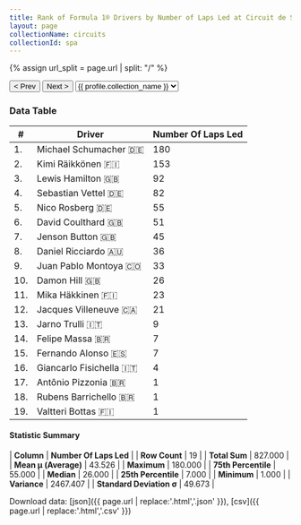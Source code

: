 ```yaml
---
title: Rank of Formula 1® Drivers by Number of Laps Led at Circuit de Spa-Francorchamps
layout: page
collectionName: circuits
collectionId: spa
---
```


{% assign url_split = page.url | split: "/" %}
<div id="collection-navigation">
<button onclick="selector.options[selector.selectedIndex-1].value && (window.location = selector.options[selector.selectedIndex-1].value);">&lt; Prev</button>
<button onclick="selector.options[selector.selectedIndex+1].value && (window.location = selector.options[selector.selectedIndex+1].value);">Next &gt;</button>
<select id="selector" onchange="this.options[this.selectedIndex].value && (window.location = this.options[this.selectedIndex].value);">
  {% for collectionId in site.data[page.collectionName].refs %}
    {% if collectionId == page.collectionId %}
      {% assign selected = "selected" %}
    {% else %}
      {% assign selected = "" %}
    {% endif %}
    {% assign profile = site.data[page.collectionName][collectionId].profile %}
    <option value="/f1/{{ page.collectionName }}/{{ collectionId }}/{{ url_split[4] }}" {{ selected }}>{{ profile.collection_name }}</option>
  {% endfor %}
</select>
</div>

<canvas id="chart" width="400" height="180"></canvas>
<script>
var data = {
    "datasets": [
        {
            "backgroundColor": [
                "#9C8E8D",
                "#9C8E8D",
                "#9C8E8D",
                "#9C8E8D",
                "#9C8E8D",
                "#9C8E8D",
                "#9C8E8D",
                "#9C8E8D",
                "#9C8E8D",
                "#9C8E8D",
                "#9C8E8D",
                "#9C8E8D",
                "#9C8E8D",
                "#9C8E8D",
                "#9C8E8D",
                "#9C8E8D",
                "#9C8E8D",
                "#9C8E8D",
                "#9C8E8D"
            ],
            "borderColor": [
                "#1D181E",
                "#1D181E",
                "#1D181E",
                "#1D181E",
                "#1D181E",
                "#1D181E",
                "#1D181E",
                "#1D181E",
                "#1D181E",
                "#1D181E",
                "#1D181E",
                "#1D181E",
                "#1D181E",
                "#1D181E",
                "#1D181E",
                "#1D181E",
                "#1D181E",
                "#1D181E",
                "#1D181E"
            ],
            "borderWidth": 1,
            "data": [
                180.0,
                153.0,
                92.0,
                82.0,
                55.0,
                51.0,
                45.0,
                36.0,
                33.0,
                26.0,
                23.0,
                21.0,
                9.0,
                7.0,
                7.0,
                4.0,
                1.0,
                1.0,
                1.0
            ],
            "label": "Number Of Laps Led"
        }
    ],
    "labels": [
        "Michael Schumacher",
        "Kimi Räikkönen",
        "Lewis Hamilton",
        "Sebastian Vettel",
        "Nico Rosberg",
        "David Coulthard",
        "Jenson Button",
        "Daniel Ricciardo",
        "Juan Pablo Montoya",
        "Damon Hill",
        "Mika Häkkinen",
        "Jacques Villeneuve",
        "Jarno Trulli",
        "Felipe Massa",
        "Fernando Alonso",
        "Giancarlo Fisichella",
        "Antônio Pizzonia",
        "Rubens Barrichello",
        "Valtteri Bottas"
    ]
};
var options = {
  legend: {
    display: false
  },
  scales: {
    xAxes: [{
      ticks: {
        beginAtZero: true,
        maxRotation: 180,
        display: window.innerWidth > 800
      }
    }],
    yAxes: [{
      ticks: {
        beginAtZero: true
      }
    }]
  },
  onResize: function(chart, size) {
    chart.options.scales.xAxes[0].ticks.display = size.width > 800;
  }
};
var chart = new Chart("chart", {
    data: data,
    type: 'bar',
    options: options
});
</script>



### Data Table

| # | Driver | Number Of Laps Led |
|--|--|--|
| 1. | Michael Schumacher 🇩🇪 | 180 |
| 2. | Kimi Räikkönen 🇫🇮 | 153 |
| 3. | Lewis Hamilton 🇬🇧 | 92 |
| 4. | Sebastian Vettel 🇩🇪 | 82 |
| 5. | Nico Rosberg 🇩🇪 | 55 |
| 6. | David Coulthard 🇬🇧 | 51 |
| 7. | Jenson Button 🇬🇧 | 45 |
| 8. | Daniel Ricciardo 🇦🇺 | 36 |
| 9. | Juan Pablo Montoya 🇨🇴 | 33 |
| 10. | Damon Hill 🇬🇧 | 26 |
| 11. | Mika Häkkinen 🇫🇮 | 23 |
| 12. | Jacques Villeneuve 🇨🇦 | 21 |
| 13. | Jarno Trulli 🇮🇹 | 9 |
| 14. | Felipe Massa 🇧🇷 | 7 |
| 15. | Fernando Alonso 🇪🇸 | 7 |
| 16. | Giancarlo Fisichella 🇮🇹 | 4 |
| 17. | Antônio Pizzonia 🇧🇷 | 1 |
| 18. | Rubens Barrichello 🇧🇷 | 1 |
| 19. | Valtteri Bottas 🇫🇮 | 1 |

#### Statistic Summary

| **Column** | **Number Of Laps Led** |
| **Row Count** | 19 |
| **Total Sum** | 827.000 |
| **Mean μ (Average)** | 43.526 |
| **Maximum** | 180.000 |
| **75th Percentile** | 55.000 |
| **Median** | 26.000 |
| **25th Percentile** | 7.000 |
| **Minimum** | 1.000 |
| **Variance** | 2467.407 |
| **Standard Deviation σ** | 49.673 |

Download data: [json]({{ page.url | replace:'.html','.json' }}), [csv]({{ page.url | replace:'.html','.csv' }})
